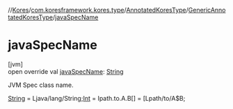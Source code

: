 //[Kores](../../../../index.md)/[com.koresframework.kores.type](../../index.md)/[AnnotatedKoresType](../index.md)/[GenericAnnotatedKoresType](index.md)/[javaSpecName](java-spec-name.md)

# javaSpecName

[jvm]\
open override val [javaSpecName](java-spec-name.md): [String](https://kotlinlang.org/api/latest/jvm/stdlib/kotlin/-string/index.html)

JVM Spec class name.

[String](https://kotlinlang.org/api/latest/jvm/stdlib/kotlin/-string/index.html) = Ljava/lang/String;[Int](https://kotlinlang.org/api/latest/jvm/stdlib/kotlin/-int/index.html) = Ipath.to.A.B[] = [Lpath/to/A$B;
